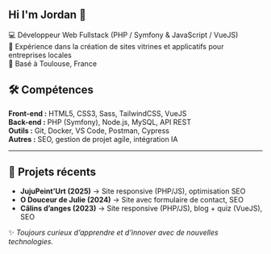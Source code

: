 ## Hi I'm Jordan 👋

💻 Développeur Web Fullstack (PHP / Symfony & JavaScript / VueJS)  
🚀 Expérience dans la création de sites vitrines et applicatifs pour entreprises locales  
📍 Basé à Toulouse, France  

## 🛠️ Compétences  
**Front-end :** HTML5, CSS3, Sass, TailwindCSS, VueJS  
**Back-end :** PHP (Symfony), Node.js, MySQL, API REST  
**Outils :** Git, Docker, VS Code, Postman, Cypress  
**Autres :** SEO, gestion de projet agile, intégration IA  

---

## 📌 Projets récents  
- **JujuPeint’Urt (2025)** → Site responsive (PHP/JS), optimisation SEO  
- **O Douceur de Julie (2024)** → Site avec formulaire de contact, SEO  
- **Câlins d’anges (2023)** → Site responsive (PHP/JS), blog + quiz (VueJS), SEO  

✨ *Toujours curieux d’apprendre et d’innover avec de nouvelles technologies.*
